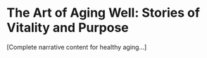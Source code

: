 # The Art of Aging Well: Stories of Vitality and Purpose

[Complete narrative content for healthy aging...]